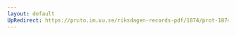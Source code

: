 ```yaml
---
layout: default
UpRedirect: https://pruto.im.uu.se/riksdagen-records-pdf/1874/prot-1874--ak--514/prot-1874--ak--514_001.pdf
---
```


